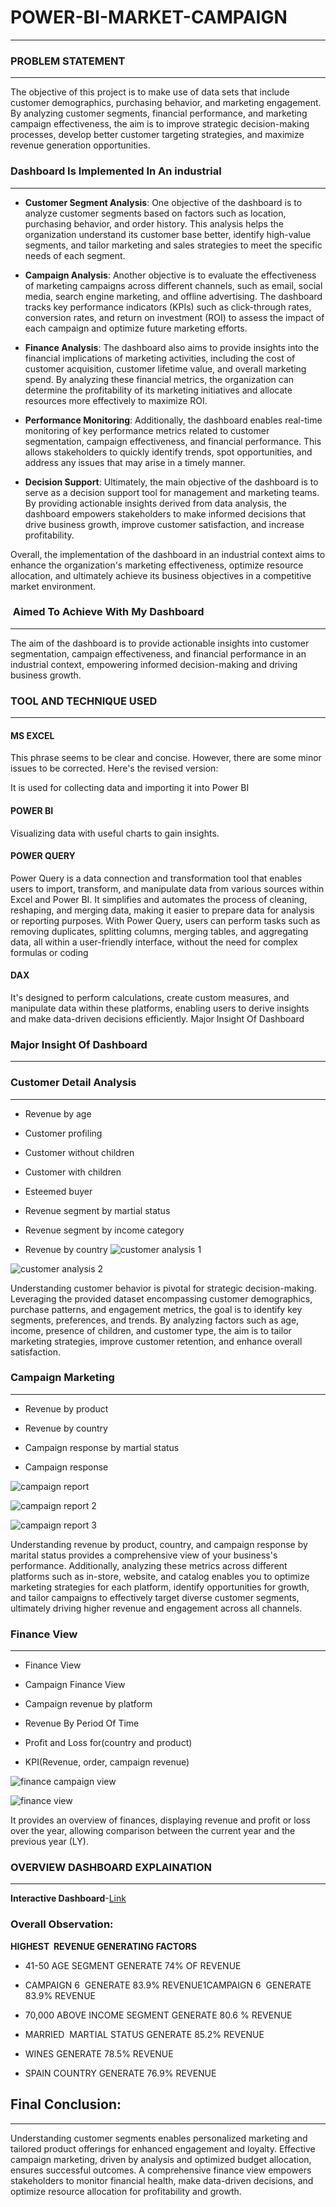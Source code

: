 # POWER-BI-MARKET-CAMPAIGN
---
### PROBLEM STATEMENT
---
The objective of this project is to make use of data sets that include customer demographics, purchasing behavior, and marketing engagement. By analyzing customer segments, financial performance, and marketing campaign effectiveness, the aim is to improve strategic decision-making processes, develop better customer targeting strategies, and maximize revenue generation opportunities.
### Dashboard Is Implemented In An industrial
---
- **Customer Segment Analysis**: One objective of the dashboard is to analyze customer segments based on factors such as location, purchasing behavior, and order history. This analysis helps the organization understand its customer base better, identify high-value segments, and tailor marketing and sales strategies to meet the specific needs of each segment.

- **Campaign Analysis**: Another objective is to evaluate the effectiveness of marketing campaigns across different channels, such as email, social media, search engine marketing, and offline advertising. The dashboard tracks key performance indicators (KPIs) such as click-through rates, conversion rates, and return on investment (ROI) to assess the impact of each campaign and optimize future marketing efforts.

- **Finance Analysis**: The dashboard also aims to provide insights into the financial implications of marketing activities, including the cost of customer acquisition, customer lifetime value, and overall marketing spend. By analyzing these financial metrics, the organization can determine the profitability of its marketing initiatives and allocate resources more effectively to maximize ROI.

- **Performance Monitoring**: Additionally, the dashboard enables real-time monitoring of key performance metrics related to customer segmentation, campaign effectiveness, and financial performance. This allows stakeholders to quickly identify trends, spot opportunities, and address any issues that may arise in a timely manner.

- **Decision Support**: Ultimately, the main objective of the dashboard is to serve as a decision support tool for management and marketing teams. By providing actionable insights derived from data analysis, the dashboard empowers stakeholders to make informed decisions that drive business growth, improve customer satisfaction, and increase profitability.

Overall, the implementation of the dashboard in an industrial context aims to enhance the organization's marketing effectiveness, optimize resource allocation, and ultimately achieve its business objectives in a competitive market environment.

###  Aimed To Achieve With My Dashboard
---
The aim of the dashboard is to provide actionable insights into customer segmentation, campaign effectiveness, and financial performance in an industrial context, empowering informed decision-making and driving business growth.
### TOOL  AND TECHNIQUE USED
---
####  MS EXCEL
This phrase seems to be clear and concise. However, there are some minor issues to be corrected. Here's the revised version:

It is used for collecting data and importing it into Power BI
#### POWER BI
Visualizing data with useful charts to gain insights.
#### POWER QUERY
Power Query is a data connection and transformation tool that enables users to import, transform, and manipulate data from various sources within Excel and Power BI. It simplifies and automates the process of cleaning, reshaping, and merging data, making it easier to prepare data for analysis or reporting purposes. With Power Query, users can perform tasks such as removing duplicates, splitting columns, merging tables, and aggregating data, all within a user-friendly interface, without the need for complex formulas or coding
#### DAX
It's designed to perform calculations, create custom measures, and manipulate data within these platforms, enabling users to derive insights and make data-driven decisions efficiently.
Major Insight Of Dashboard

### Major Insight Of Dashboard
---
### Customer Detail Analysis
---

- Revenue by age

- Customer profiling

- Customer without children

- Customer with children

- Esteemed buyer

- Revenue segment by martial status

- Revenue segment by income category

- Revenue by country
![customer analysis 1](https://github.com/Phebeeva24/POWER-BI-MARKET-CAMPAIGN/assets/147321375/8c44cb56-858e-41c0-acd7-dabf34d2d9dd)

![customer analysis 2](https://github.com/Phebeeva24/POWER-BI-MARKET-CAMPAIGN/assets/147321375/d666326a-900c-41c4-9034-cbc10b9d2bcc)

 
Understanding customer behavior is pivotal for strategic decision-making. Leveraging the provided dataset encompassing customer demographics, purchase patterns, and engagement metrics, the goal is to identify key segments, preferences, and trends. By analyzing factors such as age, income, presence of children, and customer type, the aim is to tailor marketing strategies, improve customer retention, and enhance overall satisfaction.

### Campaign Marketing
---

- Revenue by product

- Revenue by country

- Campaign response by martial status

- Campaign response

![campaign report](https://github.com/Phebeeva24/POWER-BI-MARKET-CAMPAIGN/assets/147321375/14430961-fcf7-4918-8833-e58c841b572d)

![campaign report 2](https://github.com/Phebeeva24/POWER-BI-MARKET-CAMPAIGN/assets/147321375/802b83d5-d165-4ec6-bcc8-a5fcbe80e8d6)

![campaign report 3](https://github.com/Phebeeva24/POWER-BI-MARKET-CAMPAIGN/assets/147321375/5d9cdd20-c9b9-46fa-99e5-e0b7f6110182)

Understanding revenue by product, country, and campaign response by marital status provides a comprehensive view of your business's performance. Additionally, analyzing these metrics across different platforms such as in-store, website, and catalog enables you to optimize marketing strategies for each platform, identify opportunities for growth, and tailor campaigns to effectively target diverse customer segments, ultimately driving higher revenue and engagement across all channels.

### Finance View
---

- Finance View

- Campaign Finance View

- Campaign revenue by platform

- Revenue By Period Of Time

- Profit and Loss for(country and product)

- KPI(Revenue, order, campaign revenue)

![finance campaign view](https://github.com/Phebeeva24/POWER-BI-MARKET-CAMPAIGN/assets/147321375/6d458d30-d708-47be-b4a5-26296f02fb21)

![finance view](https://github.com/Phebeeva24/POWER-BI-MARKET-CAMPAIGN/assets/147321375/e0466461-3def-4284-85c5-b280e2cfa667)

It provides an overview of finances, displaying revenue and profit or loss over the year, allowing comparison between the current year and the previous year (LY).

### OVERVIEW DASHBOARD EXPLAINATION
---
**Interactive Dashboard**-[Link](https://www.novypro.com/project/business-analytics-dashboard)
### Overall Observation:

**HIGHEST  REVENUE GENERATING FACTORS**
- 41-50 AGE SEGMENT GENERATE 74% OF REVENUE

- CAMPAIGN 6  GENERATE 83.9% REVENUE1CAMPAIGN 6  GENERATE 83.9% REVENUE

- 70,000 ABOVE INCOME SEGMENT GENERATE 80.6 % REVENUE

- MARRIED  MARTIAL STATUS GENERATE 85.2% REVENUE

- WINES GENERATE 78.5% REVENUE

- SPAIN COUNTRY GENERATE 76.9% REVENUE

## Final Conclusion:
---
Understanding customer segments enables personalized marketing and tailored product offerings for enhanced engagement and loyalty. Effective campaign marketing, driven by analysis and optimized budget allocation, ensures successful outcomes. A comprehensive finance view empowers stakeholders to monitor financial health, make data-driven decisions, and optimize resource allocation for profitability and growth.



